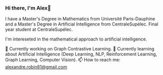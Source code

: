 ### Hi there, I'm Alex👋

<!--
**gralexrob1/gralexrob1** is a ✨ _special_ ✨ repository because its `README.md` (this file) appears on your GitHub profile.

Here are some ideas to get you started:

- 🔭 I’m currently working on ...
- 🌱 I’m currently learning ...
- 👯 I’m looking to collaborate on ...
- 🤔 I’m looking for help with ...
- 💬 Ask me about ...
- 📫 How to reach me: ...
- 😄 Pronouns: ...
- ⚡ Fun fact: ...
-->

I have a Master's Degree in Mathematics from Université Paris-Dauphine 
and a Master's Degree in Artificial Intelligence from CentraleSupélec.
Final year student at CentraleSupélec.

I'm intereseted in the mathematical approach to artificial intelligence.

🔭 Currently working on Graph Contrastive Learning.
🌱 Currently learning about Artificial Intelligence (Deep Learning, NLP, Reinforcement Learning, Graph Learning, Computer Vision).
📫 How to reach me: alexandre.robin81@gmail.com
